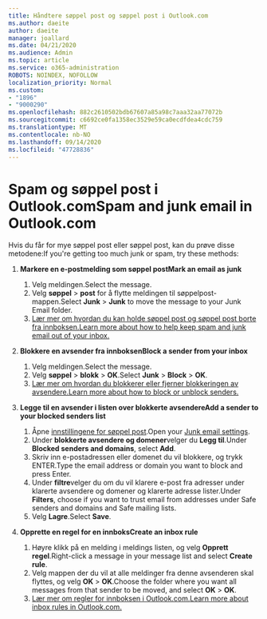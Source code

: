 ```yaml
---
title: Håndtere søppel post og søppel post i Outlook.com
ms.author: daeite
author: daeite
manager: joallard
ms.date: 04/21/2020
ms.audience: Admin
ms.topic: article
ms.service: o365-administration
ROBOTS: NOINDEX, NOFOLLOW
localization_priority: Normal
ms.custom:
- "1896"
- "9000290"
ms.openlocfilehash: 882c2610502bdb67607a85a98c7aaa32aa77072b
ms.sourcegitcommit: c6692ce0fa1358ec3529e59ca0ecdfdea4cdc759
ms.translationtype: MT
ms.contentlocale: nb-NO
ms.lasthandoff: 09/14/2020
ms.locfileid: "47728836"
---
```

# <a name="spam-and-junk-email-in-outlookcom"></a><span data-ttu-id="f47e3-102">Spam og søppel post i Outlook.com</span><span class="sxs-lookup"><span data-stu-id="f47e3-102">Spam and junk email in Outlook.com</span></span>

<span data-ttu-id="f47e3-103">Hvis du får for mye søppel post eller søppel post, kan du prøve disse metodene:</span><span class="sxs-lookup"><span data-stu-id="f47e3-103">If you're getting too much junk or spam, try these methods:</span></span>

1. <span data-ttu-id="f47e3-104">**Markere en e-postmelding som søppel post**</span><span class="sxs-lookup"><span data-stu-id="f47e3-104">**Mark an email as junk**</span></span>
    1. <span data-ttu-id="f47e3-105">Velg meldingen.</span><span class="sxs-lookup"><span data-stu-id="f47e3-105">Select the message.</span></span>
    1. <span data-ttu-id="f47e3-106">Velg **søppel**  >  **post** for å flytte meldingen til søppelpost-mappen.</span><span class="sxs-lookup"><span data-stu-id="f47e3-106">Select **Junk** > **Junk** to move the message to your Junk Email folder.</span></span>
    1. [<span data-ttu-id="f47e3-107">Lær mer om hvordan du kan holde søppel post og søppel post borte fra innboksen.</span><span class="sxs-lookup"><span data-stu-id="f47e3-107">Learn more about how to help keep spam and junk email out of your inbox.</span></span>](https://support.office.com/article/a3ece97b-82f8-4a5e-9ac3-e92fa6427ae4?wt.mc_id=Office_Outlook_com_Alchemy)

1. <span data-ttu-id="f47e3-108">**Blokkere en avsender fra innboksen**</span><span class="sxs-lookup"><span data-stu-id="f47e3-108">**Block a sender from your inbox**</span></span>
    1. <span data-ttu-id="f47e3-109">Velg meldingen.</span><span class="sxs-lookup"><span data-stu-id="f47e3-109">Select the message.</span></span>
    1. <span data-ttu-id="f47e3-110">Velg **søppel**  >  **blokk**  >  **OK**.</span><span class="sxs-lookup"><span data-stu-id="f47e3-110">Select **Junk** > **Block** > **OK**.</span></span>
    1. [<span data-ttu-id="f47e3-111">Lær mer om hvordan du blokkerer eller fjerner blokkeringen av avsendere.</span><span class="sxs-lookup"><span data-stu-id="f47e3-111">Learn more about how to block or unblock senders.</span></span>](https://support.office.com/article/afba1c94-77bb-4f50-8b85-057cf52f4d5e?wt.mc_id=Office_Outlook_com_Alchemy)

1. <span data-ttu-id="f47e3-112">**Legge til en avsender i listen over blokkerte avsendere**</span><span class="sxs-lookup"><span data-stu-id="f47e3-112">**Add a sender to your blocked senders list**</span></span>
    1. <span data-ttu-id="f47e3-113">Åpne [innstillingene for søppel post](https://outlook.live.com/mail/options/mail/junkEmail/blockedSendersAndDomainsV2).</span><span class="sxs-lookup"><span data-stu-id="f47e3-113">Open your [Junk email settings](https://outlook.live.com/mail/options/mail/junkEmail/blockedSendersAndDomainsV2).</span></span>
    1. <span data-ttu-id="f47e3-114">Under **blokkerte avsendere og domener**velger du **Legg til**.</span><span class="sxs-lookup"><span data-stu-id="f47e3-114">Under **Blocked senders and domains**, select **Add**.</span></span>
    1. <span data-ttu-id="f47e3-115">Skriv inn e-postadressen eller domenet du vil blokkere, og trykk ENTER.</span><span class="sxs-lookup"><span data-stu-id="f47e3-115">Type the email address or domain you want to block and press Enter.</span></span>
    1. <span data-ttu-id="f47e3-116">Under **filtre**velger du om du vil klarere e-post fra adresser under klarerte avsendere og domener og klarerte adresse lister.</span><span class="sxs-lookup"><span data-stu-id="f47e3-116">Under **Filters**, choose if you want to trust email from addresses under Safe senders and domains and Safe mailing lists.</span></span>
    1. <span data-ttu-id="f47e3-117">Velg **Lagre**.</span><span class="sxs-lookup"><span data-stu-id="f47e3-117">Select **Save**.</span></span>

1. <span data-ttu-id="f47e3-118">**Opprette en regel for en innboks**</span><span class="sxs-lookup"><span data-stu-id="f47e3-118">**Create an inbox rule**</span></span>
    1. <span data-ttu-id="f47e3-119">Høyre klikk på en melding i meldings listen, og velg **Opprett regel**.</span><span class="sxs-lookup"><span data-stu-id="f47e3-119">Right-click a message in your message list and select **Create rule**.</span></span>
    1. <span data-ttu-id="f47e3-120">Velg mappen der du vil at alle meldinger fra denne avsenderen skal flyttes, og velg **OK**  >  **OK**.</span><span class="sxs-lookup"><span data-stu-id="f47e3-120">Choose the folder where you want all messages from that sender to be moved, and select **OK** > **OK**.</span></span>
    1. [<span data-ttu-id="f47e3-121">Lær mer om regler for innboksen i Outlook.com.</span><span class="sxs-lookup"><span data-stu-id="f47e3-121">Learn more about inbox rules in Outlook.com.</span></span>](https://support.office.com/article/4b094371-a5d7-49bd-8b1b-4e4896a7cc5d?wt.mc_id=Office_Outlook_com_Alchemy)